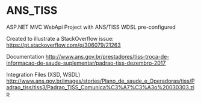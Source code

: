 # ANS_TISS

ASP.NET MVC WebApi Project with ANS/TISS WDSL pre-configured

Created to illustrate a StackOverflow issue:
https://pt.stackoverflow.com/q/306079/21263

Documentation
http://www.ans.gov.br/prestadores/tiss-troca-de-informacao-de-saude-suplementar/padrao-tiss-dezembro-2017

Integration Files (XSD, WSDL)
http://www.ans.gov.br/images/stories/Plano_de_saude_e_Operadoras/tiss/Padrao_tiss/tiss3/Padrao_TISS_Comunica%C3%A7%C3%A3o%20030303.zip
